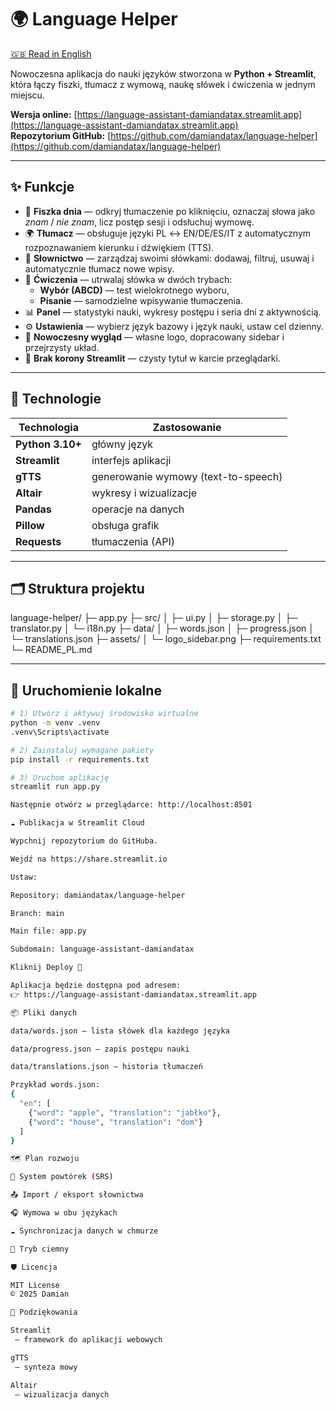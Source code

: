# 🌍 Language Helper

[🇬🇧 Read in English](README.md)

Nowoczesna aplikacja do nauki języków stworzona w **Python + Streamlit**, która łączy fiszki, tłumacz z wymową, naukę słówek i ćwiczenia w jednym miejscu.

**Wersja online:** [https://language-assistant-damiandatax.streamlit.app](https://language-assistant-damiandatax.streamlit.app)  
**Repozytorium GitHub:** [https://github.com/damiandatax/language-helper](https://github.com/damiandatax/language-helper)

---

## ✨ Funkcje

- 🧠 **Fiszka dnia** — odkryj tłumaczenie po kliknięciu, oznaczaj słowa jako _znam_ / _nie znam_, licz postęp sesji i odsłuchuj wymowę.
- 🌍 **Tłumacz** — obsługuje języki PL ↔ EN/DE/ES/IT z automatycznym rozpoznawaniem kierunku i dźwiękiem (TTS).
- 🧱 **Słownictwo** — zarządzaj swoimi słówkami: dodawaj, filtruj, usuwaj i automatycznie tłumacz nowe wpisy.
- 📝 **Ćwiczenia** — utrwalaj słówka w dwóch trybach:
  - **Wybór (ABCD)** — test wielokrotnego wyboru,
  - **Pisanie** — samodzielne wpisywanie tłumaczenia.
- 📊 **Panel** — statystyki nauki, wykresy postępu i seria dni z aktywnością.
- ⚙️ **Ustawienia** — wybierz język bazowy i język nauki, ustaw cel dzienny.
- 🎨 **Nowoczesny wygląd** — własne logo, dopracowany sidebar i przejrzysty układ.
- 👑 **Brak korony Streamlit** — czysty tytuł w karcie przeglądarki.

---

## 🧰 Technologie

| Technologia | Zastosowanie |
|--------------|---------------|
| **Python 3.10+** | główny język |
| **Streamlit** | interfejs aplikacji |
| **gTTS** | generowanie wymowy (text-to-speech) |
| **Altair** | wykresy i wizualizacje |
| **Pandas** | operacje na danych |
| **Pillow** | obsługa grafik |
| **Requests** | tłumaczenia (API) |

---

## 🗂 Struktura projektu

language-helper/
├─ app.py
├─ src/
│ ├─ ui.py
│ ├─ storage.py
│ ├─ translator.py
│ └─ i18n.py
├─ data/
│ ├─ words.json
│ ├─ progress.json
│ └─ translations.json
├─ assets/
│ └─ logo_sidebar.png
├─ requirements.txt
└─ README_PL.md

---

## 🚀 Uruchomienie lokalne

```bash
# 1) Utwórz i aktywuj środowisko wirtualne
python -m venv .venv
.venv\Scripts\activate

# 2) Zainstaluj wymagane pakiety
pip install -r requirements.txt

# 3) Uruchom aplikację
streamlit run app.py

Następnie otwórz w przeglądarce: http://localhost:8501

☁️ Publikacja w Streamlit Cloud

Wypchnij repozytorium do GitHuba.

Wejdź na https://share.streamlit.io

Ustaw:

Repository: damiandatax/language-helper

Branch: main

Main file: app.py

Subdomain: language-assistant-damiandatax

Kliknij Deploy 🚀

Aplikacja będzie dostępna pod adresem:
👉 https://language-assistant-damiandatax.streamlit.app

📦 Pliki danych

data/words.json — lista słówek dla każdego języka

data/progress.json — zapis postępu nauki

data/translations.json — historia tłumaczeń

Przykład words.json:
{
  "en": [
    {"word": "apple", "translation": "jabłko"},
    {"word": "house", "translation": "dom"}
  ]
}

🗺 Plan rozwoju

🔁 System powtórek (SRS)

📤 Import / eksport słownictwa

🎧 Wymowa w obu językach

☁️ Synchronizacja danych w chmurze

🌙 Tryb ciemny

🛡 Licencja

MIT License
© 2025 Damian

🙌 Podziękowania

Streamlit
 — framework do aplikacji webowych

gTTS
 — synteza mowy

Altair
 — wizualizacja danych